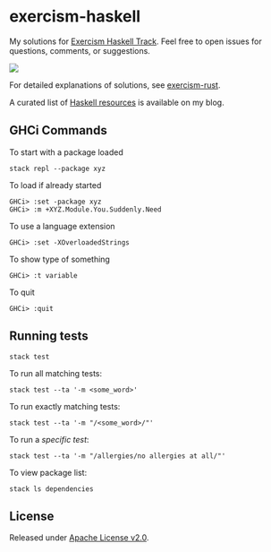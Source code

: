 # exercism-haskell
My solutions for [Exercism Haskell Track](https://exercism.org/tracks/haskell).
Feel free to open issues for questions, comments, or suggestions.

[![](https://github.com/asarkar/exercism-haskell/workflows/CI/badge.svg)](https://github.com/asarkar/exercism-haskell/actions)

For detailed explanations of solutions, see [exercism-rust](https://github.com/asarkar/exercism-rust).

A curated list of [Haskell resources](https://blogs.asarkar.com/haskell-curated/) is available on my blog.

## GHCi Commands
To start with a package loaded
```
stack repl --package xyz
```

To load if already started
```
GHCi> :set -package xyz
GHCi> :m +XYZ.Module.You.Suddenly.Need
```

To use a language extension
```
GHCi> :set -XOverloadedStrings
```

To show type of something
```
GHCi> :t variable
```

To quit
```
GHCi> :quit
```


## Running tests

```
stack test
```

To run all matching tests:
```
stack test --ta '-m <some_word>'
```

To run exactly matching tests:
```
stack test --ta '-m "/<some_word>/"'
```

To run a _specific test_:
```
stack test --ta '-m "/allergies/no allergies at all/"'
```

To view package list:
```
stack ls dependencies
```

## License

Released under [Apache License v2.0](LICENSE).
